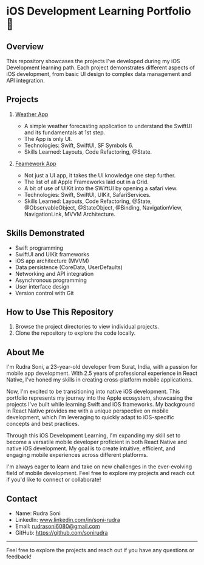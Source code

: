# iOS Development Learning Portfolio 🚀

## Overview
This repository showcases the projects I've developed during my iOS Development learning path. Each project demonstrates different aspects of iOS development, from basic UI design to complex data management and API integration.

## Projects

1. [Weather App](./SwiftUi-WeatherApp)
   - A simple weather forecasting application to understand the SwiftUI and its fundamentals at 1st step.
   - The App is only UI.
   - Technologies: Swift, SwiftUI, SF Symbols 6.
   - Skills Learned: Layouts, Code Refactoring, @State.
  
2. [Feamework App](./FrameworksGrid)
   - Not just a UI app, it takes the UI knowledge one step further.
   - The list of all Apple Frameworks laid out in a Grid.
   - A bit of use of UIKit into the SWiftUI by opening a safari view.
   - Technologies: Swift, SwiftUI, UIKit, SafariServices.
   - Skills Learned: Layouts, Code Refactoring, @State, @ObservableObject, @StateObject, @Binding, NavigationView, NavigationLink, MVVM Architecture.


## Skills Demonstrated

- Swift programming
- SwiftUI and UIKit frameworks
- iOS app architecture (MVVM)
- Data persistence (CoreData, UserDefaults)
- Networking and API integration
- Asynchronous programming
- User interface design
- Version control with Git

## How to Use This Repository

1. Browse the project directories to view individual projects.
2. Clone the repository to explore the code locally.

## About Me

I'm Rudra Soni, a 23-year-old developer from Surat, India, with a passion for mobile app development. With 2.5 years of professional experience in React Native, I've honed my skills in creating cross-platform mobile applications.

Now, I'm excited to be transitioning into native iOS development. This portfolio represents my journey into the Apple ecosystem, showcasing the projects I've built while learning Swift and iOS frameworks. My background in React Native provides me with a unique perspective on mobile development, which I'm leveraging to quickly adapt to iOS-specific concepts and best practices.

Through this iOS Development Learning, I'm expanding my skill set to become a versatile mobile developer proficient in both React Native and native iOS development. My goal is to create intuitive, efficient, and engaging mobile experiences across different platforms.

I'm always eager to learn and take on new challenges in the ever-evolving field of mobile development. Feel free to explore my projects and reach out if you'd like to connect or collaborate!

## Contact

- Name: Rudra Soni
- LinkedIn: www.linkedin.com/in/soni-rudra
- Email: rudrasoni6080@gmail.com
- GitHub: https://github.com/sonirudra

---

Feel free to explore the projects and reach out if you have any questions or feedback!
